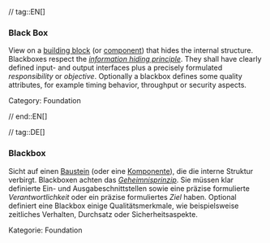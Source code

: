 // tag::EN[]
### Black Box

View on a [building block](#term-building-block) (or [component](#term-component)) that hides the internal structure.
Blackboxes respect the [_information hiding principle_](#term-information-hiding).
They shall have clearly defined input- and output interfaces plus a precisely formulated
_responsibility_ or _objective_. Optionally a blackbox defines some quality attributes,
for example timing behavior, throughput or security aspects.

Category: Foundation


// end::EN[]

// tag::DE[]
### Blackbox

Sicht auf einen [Baustein](#term-building-block) (oder eine
[Komponente](#term-component)), die die interne Struktur verbirgt.
Blackboxen achten das [*Geheimnisprinzip*](#term-information-hiding). Sie müssen
klar definierte Ein- und Ausgabeschnittstellen sowie eine präzise
formulierte *Verantwortlichkeit* oder ein präzise formuliertes *Ziel*
haben. Optional definiert eine Blackbox einige Qualitätsmerkmale, wie
beispielsweise zeitliches Verhalten, Durchsatz oder
Sicherheitsaspekte.

Kategorie: Foundation
